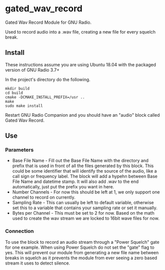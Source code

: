 # gated_wav_record
Gated Wav Record Module for GNU Radio.

Used to record audio into a .wav file, creating a new file for every squelch break.

## Install

These instructions assume you are using Ubuntu 18.04 with the packaged version of GNU Radio 3.7+

In the project's directory do the following.
```
mkdir build
cd build
cmake -DCMAKE_INSTALL_PREFIX=/usr ..
make
sudo make install
```

Restart GNU Radio Companion and you should have an "audio" block called Gated Wav Record.

## Use

### Parameters

- Base File Name -
Fill out the Base File Name with the directory and prefix that is used in front of all the files generated by this block. This could be some identifier that will identify the source of the audio, like a call sign or frequency label. The block will add a hypehn between Base File Name and datetime stamp. It will also add .wav to the end automatically, just put the prefix you want in here.
- Number Channels -
For now this should be left at 1, we only support one channel to record on currently.
- Sampling Rate -
This can usually be left to default variable, otherwise set this to a variable that contains your sampling rate or set it manually.
- Bytes per Channel -
This must be set to 2 for now. Based on the math used to create the wav stream we are locked to 16bit wave files for now.

### Connection
To use the block to record an audio stream through a "Power Squelch" gate for one example. When using Power Squelch do not set the "gate" flag to yes. This will prevent our module from generating a new file name between breaks in squelch as it prevents the module from ever seeing a zero based stream it uses to detect silence.
